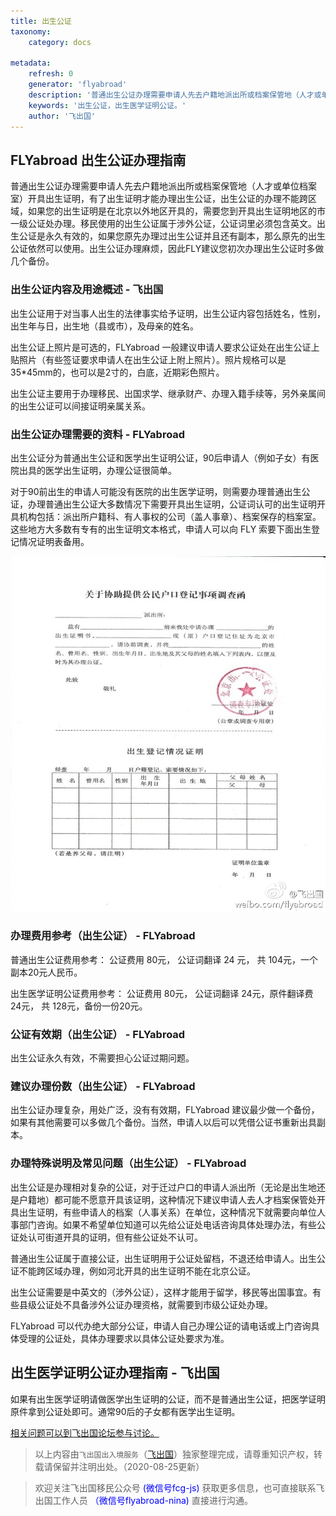 ```yaml
---
title: 出生公证
taxonomy:
    category: docs

metadata:
    refresh: 0
    generator: 'flyabroad'
    description: '普通出生公证办理需要申请人先去户籍地派出所或档案保管地（人才或单位档案室）开具出生证明，有了出生证明才能办理出生公证。出生公证分为普通出生公证和医学出生证明公证，90后申请人（例如子女）有医院出具的医学出生证明，办理公证很简单。'
    keywords: '出生公证，出生医学证明公证。'
    author: '飞出国'
---
```


## FLYabroad 出生公证办理指南

普通出生公证办理需要申请人先去户籍地派出所或档案保管地（人才或单位档案室）开具出生证明，有了出生证明才能办理出生公证，出生公证的办理不能跨区域，如果您的出生证明是在北京以外地区开具的，需要您到开具出生证明地区的市一级公证处办理。移民使用的出生公证属于涉外公证，公证词里必须包含英文。出生公证是永久有效的，如果您原先办理过出生公证并且还有副本，那么原先的出生公证依然可以使用。出生公证办理麻烦，因此FLY建议您初次办理出生公证时多做几个备份。

### 出生公证内容及用途概述 - 飞出国

出生公证用于对当事人出生的法律事实给予证明，出生公证内容包括姓名，性别，出生年与日，出生地（县或市），及母亲的姓名。

出生公证上照片是可选的，FLYabroad 一般建议申请人要求公证处在出生公证上贴照片（有些签证要求申请人在出生公证上附上照片）。照片规格可以是35*45mm的，也可以是2寸的，白底，近期彩色照片。

出生公证主要用于办理移民、出国求学、继承财产、办理入籍手续等，另外亲属间的出生公证可以间接证明亲属关系。

### 出生公证办理需要的资料 - FLYabroad

出生公证分为普通出生公证和医学出生证明公证，90后申请人（例如子女）有医院出具的医学出生证明，办理公证很简单。

对于90前出生的申请人可能没有医院的出生医学证明，则需要办理普通出生公证，办理普通出生公证大多数情况下需要开具出生证明，公证词认可的出生证明开具机构包括：派出所户籍科、有人事权的公司（盖人事章）、档案保存的档案室。这些地方大多数有专有的出生证明文本格式，申请人可以向 FLY 索要下面出生登记情况证明表备用。


![出生登记情况证明表](birth.jpg)


### 办理费用参考（出生公证） - FLYabroad

普通出生公证费用参考： 公证费用 80元， 公证词翻译 24 元， 共 104元，一个副本20元人民币。

出生医学证明公证费用参考： 公证费用 80元， 公证词翻译 24元，原件翻译费 24元， 共 128元，备份一份20元。

### 公证有效期（出生公证） - FLYabroad

出生公证永久有效，不需要担心公证过期问题。

### 建议办理份数（出生公证） - FLYabroad

出生公证办理复杂，用处广泛，没有有效期，FLYabroad 建议最少做一个备份，如果有其他需要可以多做几个备份。当然，申请人以后可以凭借公证书重新出具副本。

### 办理特殊说明及常见问题（出生公证） - FLYabroad

出生公证是办理相对复杂的公证，对于迁过户口的申请人派出所（无论是出生地还是户籍地）都可能不愿意开具该证明，这种情况下建议申请人去人才档案保管处开具出生证明，有些申请人的档案（人事关系）在单位，这种情况下就需要向单位人事部门咨询。如果不希望单位知道可以先给公证处电话咨询具体处理办法，有些公证处认可街道开具的证明，但有些公证处不认可。

普通出生公证属于直接公证，出生证明用于公证处留档，不退还给申请人。出生公证不能跨区域办理，例如河北开具的出生证明不能在北京公证。

出生公证需要是中英文的（涉外公证），这样才能用于留学，移民等出国事宜。有些县级公证处不具备涉外公证办理资格，就需要到市级公证处办理。

FLYabroad 可以代办绝大部分公证，申请人自己办理公证的请电话或上门咨询具体受理的公证处，具体办理要求以具体公证处要求为准。


## 出生医学证明公证办理指南 - 飞出国

如果有出生医学证明请做医学出生证明的公证，而不是普通出生公证，把医学证明原件拿到公证处即可。通常90后的子女都有医学出生证明。

[相关问题可以到飞出国论坛参与讨论。](https://my.flyabroad.io/?target=_blank)

> 以上内容由`飞出国出入境服务`（[飞出国](flyabroad.io)）独家整理完成，请尊重知识产权，转载请保留并注明出处。（2020-08-25更新）

> 欢迎关注飞出国移民公众号 <font color=Blue>(微信号fcg-js)</font> 获取更多信息，也可直接联系飞出国工作人员 <font color=Blue>（微信号flyabroad-nina)</font> 直接进行沟通。
